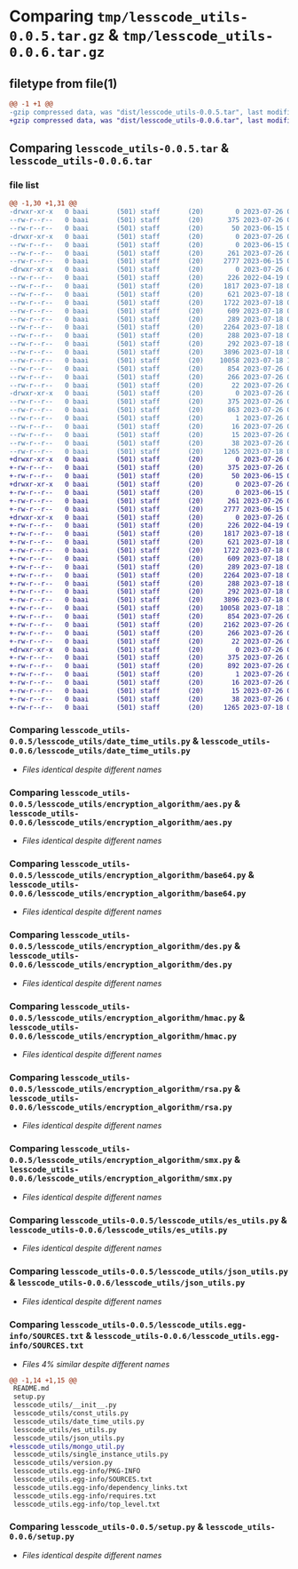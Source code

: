 # Comparing `tmp/lesscode_utils-0.0.5.tar.gz` & `tmp/lesscode_utils-0.0.6.tar.gz`

## filetype from file(1)

```diff
@@ -1 +1 @@
-gzip compressed data, was "dist/lesscode_utils-0.0.5.tar", last modified: Wed Jul 26 04:19:49 2023, max compression
+gzip compressed data, was "dist/lesscode_utils-0.0.6.tar", last modified: Wed Jul 26 07:39:01 2023, max compression
```

## Comparing `lesscode_utils-0.0.5.tar` & `lesscode_utils-0.0.6.tar`

### file list

```diff
@@ -1,30 +1,31 @@
-drwxr-xr-x   0 baai       (501) staff       (20)        0 2023-07-26 04:19:49.000000 lesscode_utils-0.0.5/
--rw-r--r--   0 baai       (501) staff       (20)      375 2023-07-26 04:19:49.000000 lesscode_utils-0.0.5/PKG-INFO
--rw-r--r--   0 baai       (501) staff       (20)       50 2023-06-15 08:16:15.000000 lesscode_utils-0.0.5/README.md
-drwxr-xr-x   0 baai       (501) staff       (20)        0 2023-07-26 04:19:49.000000 lesscode_utils-0.0.5/lesscode_utils/
--rw-r--r--   0 baai       (501) staff       (20)        0 2023-06-15 07:55:10.000000 lesscode_utils-0.0.5/lesscode_utils/__init__.py
--rw-r--r--   0 baai       (501) staff       (20)      261 2023-07-26 01:02:54.000000 lesscode_utils-0.0.5/lesscode_utils/const_utils.py
--rw-r--r--   0 baai       (501) staff       (20)     2777 2023-06-15 09:20:19.000000 lesscode_utils-0.0.5/lesscode_utils/date_time_utils.py
-drwxr-xr-x   0 baai       (501) staff       (20)        0 2023-07-26 04:19:49.000000 lesscode_utils-0.0.5/lesscode_utils/encryption_algorithm/
--rw-r--r--   0 baai       (501) staff       (20)      226 2022-04-19 02:49:20.000000 lesscode_utils-0.0.5/lesscode_utils/encryption_algorithm/__init__.py
--rw-r--r--   0 baai       (501) staff       (20)     1817 2023-07-18 06:03:34.000000 lesscode_utils-0.0.5/lesscode_utils/encryption_algorithm/aes.py
--rw-r--r--   0 baai       (501) staff       (20)      621 2023-07-18 07:00:16.000000 lesscode_utils-0.0.5/lesscode_utils/encryption_algorithm/base64.py
--rw-r--r--   0 baai       (501) staff       (20)     1722 2023-07-18 07:00:16.000000 lesscode_utils-0.0.5/lesscode_utils/encryption_algorithm/des.py
--rw-r--r--   0 baai       (501) staff       (20)      609 2023-07-18 07:00:16.000000 lesscode_utils-0.0.5/lesscode_utils/encryption_algorithm/hmac.py
--rw-r--r--   0 baai       (501) staff       (20)      289 2023-07-18 07:00:16.000000 lesscode_utils-0.0.5/lesscode_utils/encryption_algorithm/md5.py
--rw-r--r--   0 baai       (501) staff       (20)     2264 2023-07-18 07:00:16.000000 lesscode_utils-0.0.5/lesscode_utils/encryption_algorithm/rsa.py
--rw-r--r--   0 baai       (501) staff       (20)      288 2023-07-18 07:00:16.000000 lesscode_utils-0.0.5/lesscode_utils/encryption_algorithm/sha1.py
--rw-r--r--   0 baai       (501) staff       (20)      292 2023-07-18 07:00:16.000000 lesscode_utils-0.0.5/lesscode_utils/encryption_algorithm/sha256.py
--rw-r--r--   0 baai       (501) staff       (20)     3896 2023-07-18 07:00:16.000000 lesscode_utils-0.0.5/lesscode_utils/encryption_algorithm/smx.py
--rw-r--r--   0 baai       (501) staff       (20)    10058 2023-07-18 10:48:39.000000 lesscode_utils-0.0.5/lesscode_utils/es_utils.py
--rw-r--r--   0 baai       (501) staff       (20)      854 2023-07-26 04:19:20.000000 lesscode_utils-0.0.5/lesscode_utils/json_utils.py
--rw-r--r--   0 baai       (501) staff       (20)      266 2023-07-26 01:12:20.000000 lesscode_utils-0.0.5/lesscode_utils/single_instance_utils.py
--rw-r--r--   0 baai       (501) staff       (20)       22 2023-07-26 04:19:43.000000 lesscode_utils-0.0.5/lesscode_utils/version.py
-drwxr-xr-x   0 baai       (501) staff       (20)        0 2023-07-26 04:19:49.000000 lesscode_utils-0.0.5/lesscode_utils.egg-info/
--rw-r--r--   0 baai       (501) staff       (20)      375 2023-07-26 04:19:49.000000 lesscode_utils-0.0.5/lesscode_utils.egg-info/PKG-INFO
--rw-r--r--   0 baai       (501) staff       (20)      863 2023-07-26 04:19:49.000000 lesscode_utils-0.0.5/lesscode_utils.egg-info/SOURCES.txt
--rw-r--r--   0 baai       (501) staff       (20)        1 2023-07-26 04:19:49.000000 lesscode_utils-0.0.5/lesscode_utils.egg-info/dependency_links.txt
--rw-r--r--   0 baai       (501) staff       (20)       16 2023-07-26 04:19:49.000000 lesscode_utils-0.0.5/lesscode_utils.egg-info/requires.txt
--rw-r--r--   0 baai       (501) staff       (20)       15 2023-07-26 04:19:49.000000 lesscode_utils-0.0.5/lesscode_utils.egg-info/top_level.txt
--rw-r--r--   0 baai       (501) staff       (20)       38 2023-07-26 04:19:49.000000 lesscode_utils-0.0.5/setup.cfg
--rw-r--r--   0 baai       (501) staff       (20)     1265 2023-07-18 07:12:36.000000 lesscode_utils-0.0.5/setup.py
+drwxr-xr-x   0 baai       (501) staff       (20)        0 2023-07-26 07:39:01.000000 lesscode_utils-0.0.6/
+-rw-r--r--   0 baai       (501) staff       (20)      375 2023-07-26 07:39:01.000000 lesscode_utils-0.0.6/PKG-INFO
+-rw-r--r--   0 baai       (501) staff       (20)       50 2023-06-15 08:16:15.000000 lesscode_utils-0.0.6/README.md
+drwxr-xr-x   0 baai       (501) staff       (20)        0 2023-07-26 07:39:01.000000 lesscode_utils-0.0.6/lesscode_utils/
+-rw-r--r--   0 baai       (501) staff       (20)        0 2023-06-15 07:55:10.000000 lesscode_utils-0.0.6/lesscode_utils/__init__.py
+-rw-r--r--   0 baai       (501) staff       (20)      261 2023-07-26 01:02:54.000000 lesscode_utils-0.0.6/lesscode_utils/const_utils.py
+-rw-r--r--   0 baai       (501) staff       (20)     2777 2023-06-15 09:20:19.000000 lesscode_utils-0.0.6/lesscode_utils/date_time_utils.py
+drwxr-xr-x   0 baai       (501) staff       (20)        0 2023-07-26 07:39:01.000000 lesscode_utils-0.0.6/lesscode_utils/encryption_algorithm/
+-rw-r--r--   0 baai       (501) staff       (20)      226 2022-04-19 02:49:20.000000 lesscode_utils-0.0.6/lesscode_utils/encryption_algorithm/__init__.py
+-rw-r--r--   0 baai       (501) staff       (20)     1817 2023-07-18 06:03:34.000000 lesscode_utils-0.0.6/lesscode_utils/encryption_algorithm/aes.py
+-rw-r--r--   0 baai       (501) staff       (20)      621 2023-07-18 07:00:16.000000 lesscode_utils-0.0.6/lesscode_utils/encryption_algorithm/base64.py
+-rw-r--r--   0 baai       (501) staff       (20)     1722 2023-07-18 07:00:16.000000 lesscode_utils-0.0.6/lesscode_utils/encryption_algorithm/des.py
+-rw-r--r--   0 baai       (501) staff       (20)      609 2023-07-18 07:00:16.000000 lesscode_utils-0.0.6/lesscode_utils/encryption_algorithm/hmac.py
+-rw-r--r--   0 baai       (501) staff       (20)      289 2023-07-18 07:00:16.000000 lesscode_utils-0.0.6/lesscode_utils/encryption_algorithm/md5.py
+-rw-r--r--   0 baai       (501) staff       (20)     2264 2023-07-18 07:00:16.000000 lesscode_utils-0.0.6/lesscode_utils/encryption_algorithm/rsa.py
+-rw-r--r--   0 baai       (501) staff       (20)      288 2023-07-18 07:00:16.000000 lesscode_utils-0.0.6/lesscode_utils/encryption_algorithm/sha1.py
+-rw-r--r--   0 baai       (501) staff       (20)      292 2023-07-18 07:00:16.000000 lesscode_utils-0.0.6/lesscode_utils/encryption_algorithm/sha256.py
+-rw-r--r--   0 baai       (501) staff       (20)     3896 2023-07-18 07:00:16.000000 lesscode_utils-0.0.6/lesscode_utils/encryption_algorithm/smx.py
+-rw-r--r--   0 baai       (501) staff       (20)    10058 2023-07-18 10:48:39.000000 lesscode_utils-0.0.6/lesscode_utils/es_utils.py
+-rw-r--r--   0 baai       (501) staff       (20)      854 2023-07-26 04:19:20.000000 lesscode_utils-0.0.6/lesscode_utils/json_utils.py
+-rw-r--r--   0 baai       (501) staff       (20)     2162 2023-07-26 07:38:35.000000 lesscode_utils-0.0.6/lesscode_utils/mongo_util.py
+-rw-r--r--   0 baai       (501) staff       (20)      266 2023-07-26 01:12:20.000000 lesscode_utils-0.0.6/lesscode_utils/single_instance_utils.py
+-rw-r--r--   0 baai       (501) staff       (20)       22 2023-07-26 07:38:35.000000 lesscode_utils-0.0.6/lesscode_utils/version.py
+drwxr-xr-x   0 baai       (501) staff       (20)        0 2023-07-26 07:39:01.000000 lesscode_utils-0.0.6/lesscode_utils.egg-info/
+-rw-r--r--   0 baai       (501) staff       (20)      375 2023-07-26 07:39:01.000000 lesscode_utils-0.0.6/lesscode_utils.egg-info/PKG-INFO
+-rw-r--r--   0 baai       (501) staff       (20)      892 2023-07-26 07:39:01.000000 lesscode_utils-0.0.6/lesscode_utils.egg-info/SOURCES.txt
+-rw-r--r--   0 baai       (501) staff       (20)        1 2023-07-26 07:39:01.000000 lesscode_utils-0.0.6/lesscode_utils.egg-info/dependency_links.txt
+-rw-r--r--   0 baai       (501) staff       (20)       16 2023-07-26 07:39:01.000000 lesscode_utils-0.0.6/lesscode_utils.egg-info/requires.txt
+-rw-r--r--   0 baai       (501) staff       (20)       15 2023-07-26 07:39:01.000000 lesscode_utils-0.0.6/lesscode_utils.egg-info/top_level.txt
+-rw-r--r--   0 baai       (501) staff       (20)       38 2023-07-26 07:39:01.000000 lesscode_utils-0.0.6/setup.cfg
+-rw-r--r--   0 baai       (501) staff       (20)     1265 2023-07-18 07:12:36.000000 lesscode_utils-0.0.6/setup.py
```

### Comparing `lesscode_utils-0.0.5/lesscode_utils/date_time_utils.py` & `lesscode_utils-0.0.6/lesscode_utils/date_time_utils.py`

 * *Files identical despite different names*

### Comparing `lesscode_utils-0.0.5/lesscode_utils/encryption_algorithm/aes.py` & `lesscode_utils-0.0.6/lesscode_utils/encryption_algorithm/aes.py`

 * *Files identical despite different names*

### Comparing `lesscode_utils-0.0.5/lesscode_utils/encryption_algorithm/base64.py` & `lesscode_utils-0.0.6/lesscode_utils/encryption_algorithm/base64.py`

 * *Files identical despite different names*

### Comparing `lesscode_utils-0.0.5/lesscode_utils/encryption_algorithm/des.py` & `lesscode_utils-0.0.6/lesscode_utils/encryption_algorithm/des.py`

 * *Files identical despite different names*

### Comparing `lesscode_utils-0.0.5/lesscode_utils/encryption_algorithm/hmac.py` & `lesscode_utils-0.0.6/lesscode_utils/encryption_algorithm/hmac.py`

 * *Files identical despite different names*

### Comparing `lesscode_utils-0.0.5/lesscode_utils/encryption_algorithm/rsa.py` & `lesscode_utils-0.0.6/lesscode_utils/encryption_algorithm/rsa.py`

 * *Files identical despite different names*

### Comparing `lesscode_utils-0.0.5/lesscode_utils/encryption_algorithm/smx.py` & `lesscode_utils-0.0.6/lesscode_utils/encryption_algorithm/smx.py`

 * *Files identical despite different names*

### Comparing `lesscode_utils-0.0.5/lesscode_utils/es_utils.py` & `lesscode_utils-0.0.6/lesscode_utils/es_utils.py`

 * *Files identical despite different names*

### Comparing `lesscode_utils-0.0.5/lesscode_utils/json_utils.py` & `lesscode_utils-0.0.6/lesscode_utils/json_utils.py`

 * *Files identical despite different names*

### Comparing `lesscode_utils-0.0.5/lesscode_utils.egg-info/SOURCES.txt` & `lesscode_utils-0.0.6/lesscode_utils.egg-info/SOURCES.txt`

 * *Files 4% similar despite different names*

```diff
@@ -1,14 +1,15 @@
 README.md
 setup.py
 lesscode_utils/__init__.py
 lesscode_utils/const_utils.py
 lesscode_utils/date_time_utils.py
 lesscode_utils/es_utils.py
 lesscode_utils/json_utils.py
+lesscode_utils/mongo_util.py
 lesscode_utils/single_instance_utils.py
 lesscode_utils/version.py
 lesscode_utils.egg-info/PKG-INFO
 lesscode_utils.egg-info/SOURCES.txt
 lesscode_utils.egg-info/dependency_links.txt
 lesscode_utils.egg-info/requires.txt
 lesscode_utils.egg-info/top_level.txt
```

### Comparing `lesscode_utils-0.0.5/setup.py` & `lesscode_utils-0.0.6/setup.py`

 * *Files identical despite different names*

